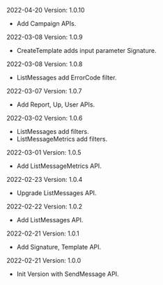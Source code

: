 2022-04-20 Version: 1.0.10
- Add Campaign APIs.

2022-03-08 Version: 1.0.9
- CreateTemplate adds input parameter Signature.

2022-03-08 Version: 1.0.8
- ListMessages add ErrorCode filter.

2022-03-07 Version: 1.0.7
- Add Report, Up, User APIs.

2022-03-02 Version: 1.0.6
- ListMessages add filters.
- ListMessageMetrics add filters.

2022-03-01 Version: 1.0.5
- Add ListMessageMetrics API.

2022-02-23 Version: 1.0.4
- Upgrade ListMessages API.

2022-02-22 Version: 1.0.2
- Add ListMessages API.

2022-02-21 Version: 1.0.1
- Add Signature, Template API.

2022-02-21 Version: 1.0.0
- Init Version with SendMessage API.


